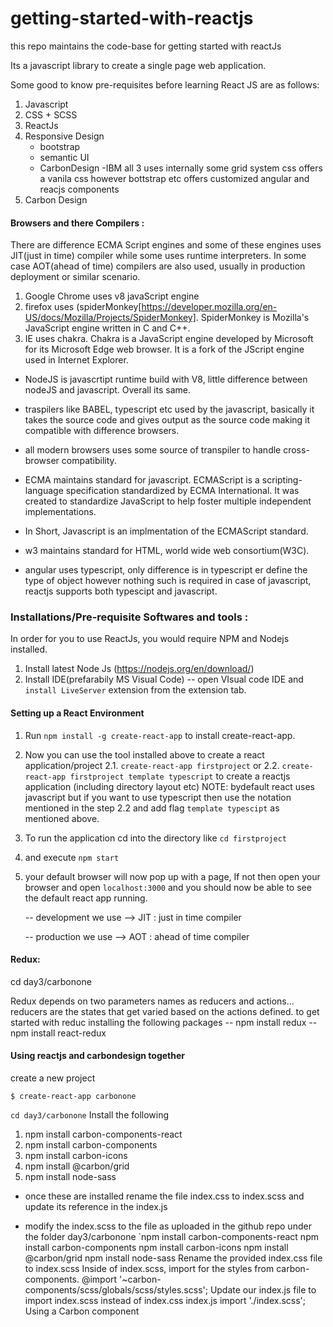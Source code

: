 # getting-started-with-reactjs
this repo maintains the code-base for getting started with reactJs


Its a javascript library to create a single page web application. 

Some good to know pre-requisites before learning React JS are as follows:
1. Javascript
2. CSS + SCSS
3. ReactJs
4. Responsive Design
    - bootstrap
    - semantic UI
    - CarbonDesign -IBM
    all 3 uses internally some grid system
css offers a vanila css however bottstrap etc offers customized angular and reacjs components
5. Carbon Design



#### Browsers and there Compilers :
There are difference ECMA Script engines and some of these engines uses JIT(just in time) compiler while some uses runtime interpreters.
In some case AOT(ahead of time) compilers are also used, usually in production deployment or similar scenario.

1. Google Chrome uses v8 javaScript engine 
2. firefox uses (spiderMonkey[https://developer.mozilla.org/en-US/docs/Mozilla/Projects/SpiderMonkey]. SpiderMonkey is Mozilla's JavaScript engine written in C and C++.
3. IE uses chakra. Chakra is a JavaScript engine developed by Microsoft for its Microsoft Edge web browser. It is a fork of the JScript engine used in Internet Explorer. 


- NodeJS is javascrtipt runtime build with V8, little difference between nodeJS and javascript. Overall its same.

- traspilers like BABEL, typescript etc used by the javascript, basically it takes the source code and gives output as the source code making it compatible with difference browsers.
- all modern browsers uses some source of transpiler to handle cross-browser compatibility.

- ECMA maintains standard for javascript.
  ECMAScript is a scripting-language specification standardized by ECMA International. It was created to standardize JavaScript to help foster multiple independent implementations.
- In Short, Javascript is an implmentation of the ECMAScript standard.

- w3 maintains standard for HTML, world wide web consortium(W3C).
- angular uses typescript, only difference is in typescript er define the type of object however nothing such is required in case of javascript, reactjs supports both typescipt and javascript.

### Installations/Pre-requisite Softwares and tools :
In order for you to use ReactJs, you would require NPM and Nodejs installed.
1. Install latest Node Js (https://nodejs.org/en/download/)
2. Install IDE(prefarabily MS Visual Code)
    -- open VIsual code IDE and `install LiveServer` extension from the extension tab.


#### Setting up a React Environment

  1. Run `npm install -g create-react-app` to install create-react-app.
  2. Now you can use the tool installed above to create a react application/project
    2.1. `create-react-app firstproject` or 
    2.2. `create-react-app firstproject template typescript`
    to create a reactjs application (including directory layout etc)
  NOTE: bydefault react uses javascript but if you want to use typescript then use the notation mentioned in the step 2.2 and add flag `template typescipt` as mentioned above.
  3. To run the application cd into the directory like `cd firstproject`
  4. and execute `npm start`
  5. your default browser will now pop up with a page, If not then open your browser and open `localhost:3000` and you should now be able to see the default react app running.

      -- development we use --> JIT : just in time compiler 

      -- production  we use --> AOT : ahead of time compiler 


  #### Redux:
cd day3/carbonone

  Redux depends on two parameters names as reducers and actions... reducers are the states that get varied based on the actions defined.
  to get started with reduc installing the following packages
  -- npm install redux
  -- npm install react-redux

  #### Using reactjs and carbondesign together

  create a new project

  `$ create-react-app carbonone`

  `cd day3/carbonone`
Install the following
1. npm install carbon-components-react
2. npm install carbon-components
3. npm install carbon-icons
4. npm install @carbon/grid
5. npm install node-sass


- once these are installed rename the file index.css to index.scss and update its reference in the index.js

- modify the index.scss to the file as uploaded in the github repo under the folder day3/carbonone
`npm install carbon-components-react
npm install carbon-components 
npm install carbon-icons
npm install @carbon/grid
npm install node-sass 
Rename the provided index.css file to index.scss
Inside of index.scss, import for the styles from carbon-components. 
@import '~carbon-components/scss/globals/scss/styles.scss';
Update our index.js file to import index.scss instead of index.css
index.js
import './index.scss';
Using a Carbon component
